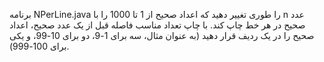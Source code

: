 برنامه NPerLine.java را طوری تغییر دهید که اعداد صحیح از 1 تا 1000 را با n عدد صحیح در هر خط چاپ کند. با چاپ تعداد مناسب فاصله قبل از یک عدد صحیح، اعداد صحیح را در یک ردیف قرار دهید (به عنوان مثال، سه برای 1-9، دو برای 10-99، و یکی برای 100-999).
